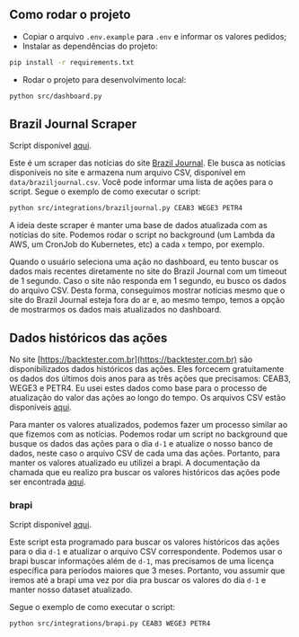## Como rodar o projeto

- Copiar o arquivo `.env.example` para `.env` e informar os valores pedidos;
- Instalar as dependências do projeto:
```bash
pip install -r requirements.txt
```
- Rodar o projeto para desenvolvimento local:
```bash
python src/dashboard.py
```

## Brazil Journal Scraper

Script disponível [aqui](./src/integrations/braziljournal.py).

Este é um scraper das notícias do site [Brazil Journal](https://braziljournal.com/). Ele busca as notícias disponíveis no site e armazena num arquivo CSV, disponível em `data/braziljournal.csv`. Você pode informar uma lista de ações para o script. Segue o exemplo de como executar o script:

```bash
python src/integrations/braziljournal.py CEAB3 WEGE3 PETR4
```

A ideia deste scraper é manter uma base de dados atualizada com as notícias do site. Podemos rodar o script no background (um Lambda da AWS, um CronJob do Kubernetes, etc) a cada `x` tempo, por exemplo.

Quando o usuário seleciona uma ação no dashboard, eu tento buscar os dados mais recentes diretamente no site do Brazil Journal com um timeout de 1 segundo. Caso o site não responda em 1 segundo, eu busco os dados do arquivo CSV. Desta forma, conseguimos mostrar notícias mesmo que o site do Brazil Journal esteja fora do ar e, ao mesmo tempo, temos a opção de mostrarmos os dados mais atualizados no dashboard.

## Dados históricos das ações

No site [https://backtester.com.br](https://backtester.com.br) são disponibilizados dados históricos das ações. Eles forcecem gratuitamente os dados dos últimos dois anos para as três ações que precisamos: CEAB3, WEGE3 e PETR4. Eu usei estes dados como base para o processo de atualização do valor das ações ao longo do tempo. Os arquivos CSV estão disponíveis [aqui](./data/stocks).

Para manter os valores atualizados, podemos fazer um processo similar ao que fizemos com as notícias. Podemos rodar um script no background que busque os dados das ações para o dia `d-1` e atualize o nosso banco de dados, neste caso o arquivo CSV de cada uma das ações. Portanto, para manter os valores atualizado eu utilizei a brapi. A documentação da chamada que eu realizo pra buscar os valores históricos das ações pode ser encontrada [aqui](https://brapi.dev/docs/acoes).

### brapi

Script disponível [aqui](./src/integrations/brapi.py).

Este script esta programado para buscar os valores históricos das ações para o dia `d-1` e atualizar o arquivo CSV correspondente. Podemos usar o brapi buscar informações além de `d-1`, mas precisamos de uma licença específica para períodos maiores que 3 meses. Portanto, vou assumir que iremos até a brapi uma vez por dia pra buscar os valores do dia `d-1` e manter nosso dataset atualizado.

Segue o exemplo de como executar o script:

```bash
python src/integrations/brapi.py CEAB3 WEGE3 PETR4
```
